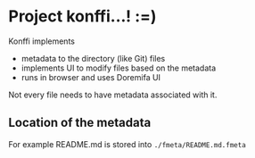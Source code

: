 
# Project konffi...! :=)

Konffi implements

- metadata to the directory (like Git) files
- implements UI to modify files based on the metadata
- runs in browser and uses Doremifa UI

Not every file needs to have metadata associated with it. 

## Location of the metadata

For example README.md is stored into `./fmeta/README.md.fmeta`






